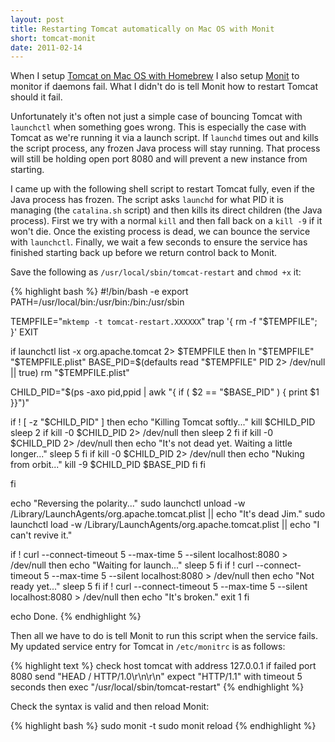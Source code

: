 ```yaml
---
layout: post
title: Restarting Tomcat automatically on Mac OS with Monit
short: tomcat-monit
date: 2011-02-14
---
```


When I setup [Tomcat on Mac OS with Homebrew](/posts/mac-os-rails-server#tomcat) I also setup [Monit](/posts/mac-os-rails-server#monit) to monitor if daemons fail. What I didn't do is tell Monit how to restart Tomcat should it fail.

Unfortunately it's often not just a simple case of bouncing Tomcat with `launchctl` when something goes wrong. This is especially the case with Tomcat as we're running it via a launch script. If `launchd` times out and kills the script process, any frozen Java process will stay running. That process will still be holding open port 8080 and will prevent a new instance from starting.

I came up with the following shell script to restart Tomcat fully, even if the Java process has frozen. The script asks `launchd` for what PID it is managing (the `catalina.sh` script) and then kills its direct children (the Java process). First we try with a normal `kill` and then fall back on a `kill -9` if it won't die. Once the existing process is dead, we can bounce the service with `launchctl`. Finally, we wait a few seconds to ensure the service has finished starting back up before we return control back to Monit.

Save the following as `/usr/local/sbin/tomcat-restart` and `chmod +x` it:

{% highlight bash %}
#!/bin/bash -e
export PATH=/usr/local/bin:/usr/bin:/bin:/usr/sbin

TEMPFILE="`mktemp -t tomcat-restart.XXXXXX`"
trap '{ rm -f "$TEMPFILE"; }' EXIT

if launchctl list -x org.apache.tomcat 2> $TEMPFILE
then
  ln "$TEMPFILE" "$TEMPFILE.plist"
  BASE_PID=$(defaults read "$TEMPFILE" PID 2> /dev/null || true)
  rm "$TEMPFILE.plist"
  
  CHILD_PID="$(ps -axo pid,ppid | awk "{ if ( \$2 == \"$BASE_PID\" ) { print \$1 }}")"
  
  if ! [ -z "$CHILD_PID" ]
  then
    echo "Killing Tomcat softly..."
    kill $CHILD_PID
    sleep 2
    if kill -0 $CHILD_PID 2> /dev/null
    then
      sleep 2
    fi
    if kill -0 $CHILD_PID 2> /dev/null
    then
      echo "It's not dead yet. Waiting a little longer..."
      sleep 5
    fi
    if kill -0 $CHILD_PID 2> /dev/null
    then
      echo "Nuking from orbit..."
      kill -9 $CHILD_PID $BASE_PID
    fi
  fi
  
fi

echo "Reversing the polarity..."
sudo launchctl unload -w /Library/LaunchAgents/org.apache.tomcat.plist || echo "It's dead Jim."
sudo launchctl load -w /Library/LaunchAgents/org.apache.tomcat.plist || echo "I can't revive it."

if ! curl --connect-timeout 5 --max-time 5 --silent localhost:8080 > /dev/null
then
  echo "Waiting for launch..."
  sleep 5
fi
if ! curl --connect-timeout 5 --max-time 5 --silent localhost:8080 > /dev/null
then
  echo "Not ready yet..."
  sleep 5
fi
if ! curl --connect-timeout 5 --max-time 5 --silent localhost:8080 > /dev/null
then
  echo "It's broken."
  exit 1
fi

echo Done.
{% endhighlight %}

Then all we have to do is tell Monit to run this script when the service fails. My updated service entry for Tomcat in `/etc/monitrc` is as follows:

{% highlight text %}
check host tomcat with address 127.0.0.1
  if failed port 8080
    send "HEAD / HTTP/1.0\r\n\r\n"
    expect "HTTP/1.1"
    with timeout 5 seconds
    then exec "/usr/local/sbin/tomcat-restart"
{% endhighlight %}

Check the syntax is valid and then reload Monit:

{% highlight bash %}
sudo monit -t
sudo monit reload
{% endhighlight %}
